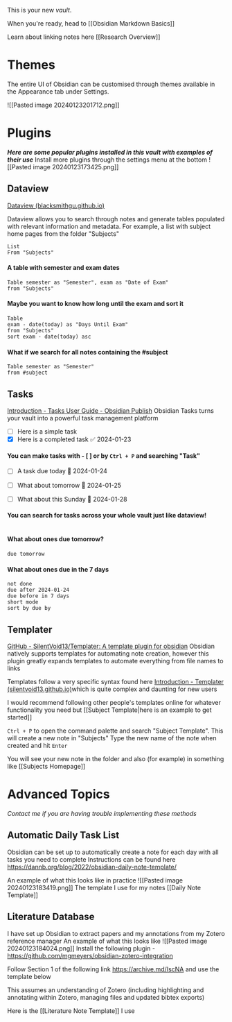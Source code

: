 This is your new *vault*.

When you're ready, head to [[Obsidian Markdown Basics]]

Learn about linking notes here [[Research Overview]]

# Themes
The entire UI of Obsidian can be customised through themes available in the Appearance tab under Settings.

![[Pasted image 20240123201712.png]]

# Plugins
***Here are some popular plugins installed in this vault with examples of their use***
Install more plugins through the settings menu at the bottom
![[Pasted image 20240123173425.png]]
## Dataview
[Dataview (blacksmithgu.github.io)](https://blacksmithgu.github.io/obsidian-dataview/) 

Dataview allows you to search through notes and generate tables populated with relevant information and metadata. For example, a list with subject home pages from the folder "Subjects"

```dataview
List
From "Subjects"
```
#### A table with semester and exam dates

```dataview
Table semester as "Semester", exam as "Date of Exam"
from "Subjects" 
```


#### Maybe you want to know how long until the exam and sort it

```dataview
Table
exam - date(today) as "Days Until Exam"
from "Subjects"
sort exam - date(today) asc
```

#### What if we search for all notes containing the #subject

```dataview
Table semester as "Semester"
from #subject  
```


## Tasks
[Introduction - Tasks User Guide - Obsidian Publish](https://publish.obsidian.md/tasks/Introduction)
Obsidian Tasks turns your vault into a powerful task management platform

- [ ] Here is a simple task
- [x] Here is a completed task ✅ 2024-01-23

#### You can make tasks with - [ ] or by `Ctrl + P` and searching "Task"

- [ ] A task due today 📅 2024-01-24 
- [ ] What about tomorrow 📅 2024-01-25 
- [ ] What about this Sunday 📅 2024-01-28 


#### You can search for tasks across your whole vault just like dataview!
```tasks
```

#### What about ones due tomorrow?
```tasks
due tomorrow
```

#### What about ones due in the 7 days
```tasks
not done
due after 2024-01-24
due before in 7 days
short mode
sort by due by
```







## Templater
[GitHub - SilentVoid13/Templater: A template plugin for obsidian](https://github.com/SilentVoid13/Templater)
Obsidian natively supports templates for automating note creation, however this plugin greatly expands templates to automate everything from file names to links

Templates follow a very specific syntax found here [Introduction - Templater (silentvoid13.github.io)](https://silentvoid13.github.io/Templater/)which is quite complex and daunting for new users

I would recommend following other people's templates online for whatever functionality you need but [[Subject Template|here is an example to get started]]

`Ctrl + P` to open the command palette and search "Subject Template". This will create a new note in "Subjects"
Type the new name of the note when created and hit `Enter`


You will see your new note in the folder and also (for example) in something like [[Subjects Homepage]]
# Advanced Topics
*Contact me if you are having trouble implementing these methods*
## Automatic Daily Task List
Obsidian can be set up to automatically create a note for each day with all tasks you need to complete
Instructions can be found here
https://dannb.org/blog/2022/obsidian-daily-note-template/

An example of what this looks like in practice
![[Pasted image 20240123183419.png]]
The template I use for my notes [[Daily Note Template]]

## Literature Database
I have set up Obsidian to extract papers and my annotations from my Zotero reference manager
An example of what this looks like
![[Pasted image 20240123184024.png]]
Install the following plugin - https://github.com/mgmeyers/obsidian-zotero-integration

Follow Section 1 of the following link
https://archive.md/IscNA and use the template below

This assumes an understanding of Zotero (including highlighting and annotating within Zotero, managing files and updated bibtex exports)

Here is the [[Literature Note Template]] I use


